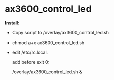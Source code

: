 # ax3600_control_led

<b>Install:</b>
- Copy script to /overlay/ax3600_control_led.sh 
- chmod a+x ax3600_control_led.sh
- edit /etc/rc.local.
  
  add before exit 0:
  
  /overlay/ax3600_control_led.sh &



